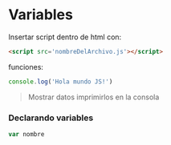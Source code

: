 # Variables

Insertar script dentro de html con:
```html 
<script src='nombreDelArchivo.js'></script> 
```

funciones:

```js
console.log('Hola mundo JS!') 
``` 
> Mostrar datos imprimirlos en la consola

### Declarando variables

```js 
var nombre
``` 